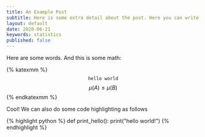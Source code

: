 ```yaml
---
title: An Example Post
subtitle: Here is some extra detail about the post. Here you can write whatever you want and it will appear against the front page.
layout: default
date: 2020-06-21
keywords: statistics
published: false
---
```


Here are some words. And this is some math:

{% katexmm %}
$$
\texttt{hello world}
$$
$$\mu(A)\leq \mu(B)$$
{% endkatexmm %}

Cool! We can also do some code highlighting as follows

{% highlight python %}
def print_hello():
    print("hello world!")
{% endhighlight %}

